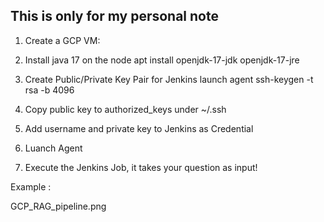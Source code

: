 ## This is only for my personal note

1. Create a GCP VM:

2. Install java 17 on the node
   apt install openjdk-17-jdk openjdk-17-jre

3. Create Public/Private Key Pair for Jenkins launch agent
   ssh-keygen -t rsa -b 4096

4. Copy public key to authorized_keys under ~/.ssh

5. Add username and private key to Jenkins as Credential

6. Luanch Agent

7. Execute the Jenkins Job, it takes your question as input!

Example :

GCP_RAG_pipeline.png
